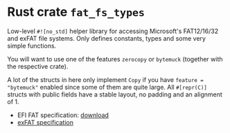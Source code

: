 # Rust crate `fat_fs_types`

Low-level `#![no_std]` helper library for accessing Microsoft's FAT12/16/32 and exFAT file systems.
Only defines constants, types and some very simple functions.

You will want to use one of the features `zerocopy` or `bytemuck` (together with the respective crate).

A lot of the structs in here only implement `Copy` if you have `feature = "bytemuck"` enabled since some of them are quite large.
All `#[repr(C)]` structs with public fields have a stable layout, no padding and an alignment of 1.

- EFI FAT specification: [download](https://download.microsoft.com/download/1/6/1/161ba512-40e2-4cc9-843a-923143f3456c/fatgen103.doc)
- [exFAT specification](https://learn.microsoft.com/en-us/windows/win32/fileio/exfat-specification)
